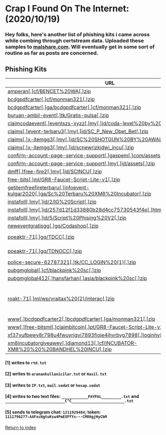 # Crap I Found On The Internet: (2020/10/19)

### Hey folks, here's another list of phishing kits i came across while combing through certstream data. Uploaded these samples to [malshare.com](https://malshare.com). Will eventually get in some sort of routine as far as posts are concerned.

## Phishing Kits

| URL                                                                                                                                                                            | IP                    | Exfil Email                                                                                                                                           |
| ------------------------------------------------------------------------------------------------------------------------------------------------------------------------------ | --------------------- | ----------------------------------------------------------------------------------------------------------------------------------------------------- |
| [amperan[.]cf/BENCET%20WA[.]zip](https://malshare.com/sample.php?action=detail&hash=4d0067c81324b02c4375d922f5ffa2ba)                                                          | 64[.]20[.]55[.]122    | tamadika524@gmail[.]com                                                                                                                               |
| [bcdgpdfcarter[.]cf/monman321[.]zip](https://malshare.com/sample.php?action=detail&hash=e13b4cdd53ee88e167b9978afc176917)                                                      | 45[.]88[.]3[.]184     | samsyleo700@seznam[.]cz                                                                                                                               |
| [bcdgpdfcarter[.]ga/bcdgpdfcarter[.]cf/monman321[.]zip](https://malshare.com/sample.php?action=detail&hash=e13b4cdd53ee88e167b9978afc176917)                                   | 45[.]88[.]3[.]184     | samsyleo700@seznam[.]cz                                                                                                                               |
| [buruan-ambil-event[.]tk/Gratis-pulsa[.]zip](https://malshare.com/sample.php?action=detail&hash=4c40655b37a0f0d03f087ca76e4c3081)                                              | 5[.]189[.]179[.]20    | pengangguranmuda[.]official@gmail[.]com                                                                                                               |
| [claimcodaevent[.]eventszs-xyzz[.]my[.]id/coda-level%20by%20hada[.]zip](https://malshare.com/sample.php?action=detail&hash=ccddbd334358765094d14b7fea9b1679)                   | 207[.]180[.]252[.]85  | unchekffburik@gmail[.]com                                                                                                                             |
| [claims[.]event-terbaru3[.]my[.]id/SC_P_New_Obet_Bet[.]zip](https://malshare.com/sample.php?action=detail&hash=5a114e9736cc153ba0a3999ed810dbd5)                               | 161[.]97[.]80[.]98    | obetbet@gmail[.]com                                                                                                                                   |
| [claims[.]x-itemgg3[.]my[.]id/SC%20SHOTGUN%20BY%20AWAL[.]zip](https://malshare.com/sample.php?action=detail&hash=63b9943312a6d676105a0a3b79c57189)                             | 161[.]97[.]80[.]98    | sadboyawal@gmail[.]com                                                                                                                                |
| [claims[.]x-itemgg3[.]my[.]id/scnewrizkidwi_incu[.]zip](https://malshare.com/sample.php?action=detail&hash=8ebe41f8ce121cb261c2e5471020d2f4)                                   | 161[.]97[.]80[.]98    | pakeemaillo@gmail[.]com                                                                                                                               |
| [confirm-account-page-service-support[.]gaspem[.]com/assets[.]zip](https://malshare.com/sample.php?action=detail&hash=692c2a9ec202c73a943b12ce07d8b461)                        | 101[.]50[.]1[.]26     | None [1]                                                                                                                                              |
| [confirm-account-page-service-support[.]my[.]id/assets[.]zip](https://malshare.com/sample.php?action=detail&hash=692c2a9ec202c73a943b12ce07d8b461)                             | 101[.]50[.]1[.]26     | None [1]                                                                                                                                              |
| [dmff[.]free-fire2[.]my[.]id/SCINCU[.]zip](https://malshare.com/sample.php?action=detail&hash=b8d66f6f52d7f4780dea1b9145f926a0)                                                | 167[.]86[.]114[.]103  | uncekinputanff@gmail[.]com                                                                                                                            |
| [free-bits[.]ml/GR8-Faucet-Script-Lite-v1[.]zip](https://malshare.com/sample.php?action=detail&hash=2ca7fa2b1bacad9d8f82dcda939616b8)                                          | 89[.]163[.]146[.]123  | None                                                                                                                                                  |
| [getitemfreefireterbaru[.]infoevent-kulgar2020[.]ga/Sc%20Terbaru%20XM8%20Incubator[.]zip](https://malshare.com/sample.php?action=detail&hash=aa7a84e08e701f3986fbb4044a76e8d0) | 62[.]171[.]153[.]230  | ridhoganteng@gmail[.]com                                                                                                                              |
| [instafoll[.]my[.]id/2/IG%20Script[.]zip](https://malshare.com/sample.php?action=detail&hash=2e7e0275bfaa13201ad89d7488fb5094)                                                 | 189[.]85[.]36[.]20    | None [2]                                                                                                                                              |
| [instafoll[.]my[.]id/257d12f1d33880b28d4cc75730543f4e[.]html[.]zip](https://malshare.com/sample.php?action=detail&hash=fd1979752a1790de0734ec7915d75944)                       | 189[.]85[.]36[.]20    | aulia[.]abdurrahman8899@gmail[.]com                                                                                                                   |
| [instafoll[.]my[.]id/5/Script%20Phising%20V2[.]zip](https://malshare.com/sample.php?action=detail&hash=113610b1106dfba57d69e4304eaf2c12)                                       | 189[.]85[.]36[.]20    | None [3]                                                                                                                                              |
| [neweventgratisgg[.]gq/Codashop[.]zip](https://malshare.com/sample.php?action=detail&hash=254946c65470c0f31ae67d27a157bd69)                                                    | 79[.]98[.]30[.]106    | jekygradi@gmail[.]com                                                                                                                                 |
| [poeaktr-71[.]gq/TDCC[.]zip](https://malshare.com/sample.php?action=detail&hash=f4ed2b16c0530421d6649538d4ec7309)                                                              | 195[.]62[.]32[.]235   | mail@gmail[.]com (unconfigured most likely)                                                                                                           |
| [poeaktr-71[.]gq/TDNOCC[.]zip](https://malshare.com/sample.php?action=detail&hash=a1cb00a401e11c671fcf3b83f84478d0)                                                            | 195[.]62[.]32[.]235   | mail@gmail[.]com (unconfigured most likely)                                                                                                           |
| [police-secure-62787321[.]tk/CC_LOGIN%20(1)[.]zip](https://malshare.com/sample.php?action=detail&hash=04114b9adf1480e1cce34a292962737b)                                        | 101[.]50[.]1[.]53     | None [4]                                                                                                                                              |
| [pubgmglobal[.]cf/blackpink%20sc[.]zip](https://malshare.com/sample.php?action=detail&hash=8d29087b80946a5dddcacbc4b44a2f98)                                                   | 167[.]86[.]114[.]103  | taherdablang123@gmail[.]com                                                                                                                           |
| [pubgmglobal412[.]hansfarhan[.]asia/blackpink%20sc[.]zip](https://malshare.com/sample.php?action=detail&hash=8d29087b80946a5dddcacbc4b44a2f98)                                 | 167[.]86[.]114[.]103  | taherdablang123@gmail[.]com                                                                                                                           |
| [roakt-71[.]ml/wp/vraitax%20(2)/interac[.]zip](https://malshare.com/sample.php?action=detail&hash=b3e37bfae5515810c39a773f28635c43)                                            | 162[.]241[.]117[.]240 | all[.]results13@gmail[.]com<br/>jimmydang3910@gmail[.]com<br/>jjimmydang3910@gmail[.]com<br/>kassimusprimus@gmail[.]com<br/>marcusfield20@gmail[.]com |
| [www[.]bcdgpdfcarter2[.]bcdgpdfcarter[.]ga/monman321[.]zip](https://malshare.com/sample.php?action=detail&hash=e13b4cdd53ee88e167b9978afc176917)                               | 45[.]88[.]3[.]184     | samsyleo700@seznam[.]cz                                                                                                                               |
| [www[.]free-bitsml[.]claimbitcoin[.]pt/GR8-Faucet-Script-Lite-v1[.]zip](https://malshare.com/sample.php?action=detail&hash=2ca7fa2b1bacad9d8f82dcda939616b8)                   | 89[.]163[.]146[.]123  | None                                                                                                                                                  |
| [xf37yufbewy8r798u4fwuyrjgyi7893fioje4jhvrbyg7898[.]loginhy[.]ga/Comcast20[.]zip](https://malshare.com/sample.php?action=detail&hash=b225d17c57aa49801b89217143d07739)         | 142[.]11[.]232[.]182  | None [5]                                                                                                                                              |
| [xm8incubatorgiveawey[.]diamond13[.]cf/INCUBATOR-XM8%20%20%20BANDHEL%20INCU[.]zip](https://malshare.com/sample.php?action=detail&hash=51acb1593897c35c2d03e5732dfe8acb)        | 62[.]171[.]153[.]230  | bersama[.]1akun@gmail[.]com                                                                                                                           |

#### [1] writes to `rtd.txt`

#### [2] writes to `aranankullanicilar.txt` or `Hasil.txt`

#### [3] writes to `IP.txt`, `mail.sedat` or `hesap.sedat`

#### [4] writes to two text files: `____________PAYPAL_________.txt` and `___________________________C^C________________________.txt`

#### [5] sends to telegram chat: `1211929484`; token: `1111796277:AAFxcNgtuKsw4PmEXPfYs---CM8HgjHyCbM`

[Return to index](/)